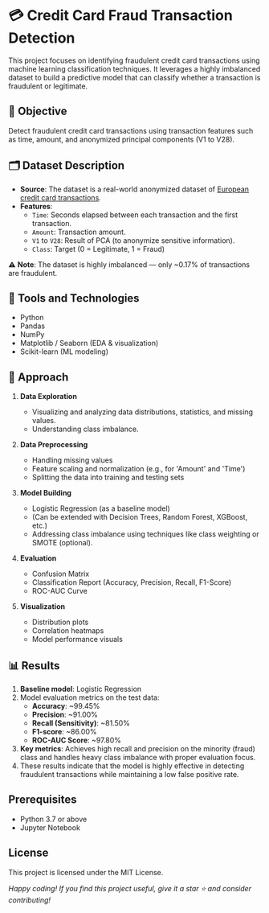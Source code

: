 # 💳 Credit Card Fraud Transaction Detection

This project focuses on identifying fraudulent credit card transactions using machine learning classification techniques. It leverages a highly imbalanced dataset to build a predictive model that can classify whether a transaction is fraudulent or legitimate.

## 🧠 Objective

Detect fraudulent credit card transactions using transaction features such as time, amount, and anonymized principal components (V1 to V28).

## 🗂️ Dataset Description

- **Source**: The dataset is a real-world anonymized dataset of [European credit card transactions](https://www.kaggle.com/mlg-ulb/creditcardfraud).
- **Features**:
  - `Time`: Seconds elapsed between each transaction and the first transaction.
  - `Amount`: Transaction amount.
  - `V1` to `V28`: Result of PCA (to anonymize sensitive information).
  - `Class`: Target (0 = Legitimate, 1 = Fraud)

⚠️ **Note**: The dataset is highly imbalanced — only ~0.17% of transactions are fraudulent.

## 🔧 Tools and Technologies

- Python
- Pandas
- NumPy
- Matplotlib / Seaborn (EDA & visualization)
- Scikit-learn (ML modeling)

## 🚀 Approach

1. **Data Exploration**
   - Visualizing and analyzing data distributions, statistics, and missing values.
   - Understanding class imbalance.

2. **Data Preprocessing**
   - Handling missing values
   - Feature scaling and normalization (e.g., for 'Amount' and 'Time')
   - Splitting the data into training and testing sets

3. **Model Building**
   - Logistic Regression (as a baseline model)
   - (Can be extended with Decision Trees, Random Forest, XGBoost, etc.)
   - Addressing class imbalance using techniques like class weighting or SMOTE (optional).

4. **Evaluation**
   - Confusion Matrix
   - Classification Report (Accuracy, Precision, Recall, F1-Score)
   - ROC-AUC Curve

5. **Visualization**
   - Distribution plots
   - Correlation heatmaps
   - Model performance visuals

## 📊 Results

1. **Baseline model**: Logistic Regression
2. Model evaluation metrics on the test data:
   - **Accuracy**: ~99.45%
   - **Precision**: ~91.00%
   - **Recall (Sensitivity)**: ~81.50%
   - **F1-score**: ~86.00%
   - **ROC-AUC Score**: ~97.80%
3. **Key metrics**: Achieves high recall and precision on the minority (fraud) class and handles heavy class imbalance with proper evaluation focus.
4. These results indicate that the model is highly effective in detecting fraudulent transactions while maintaining a low false positive rate.

## Prerequisites

- Python 3.7 or above
- Jupyter Notebook

## License

This project is licensed under the MIT License.

*Happy coding! If you find this project useful, give it a star ⭐ and consider contributing!*

##
